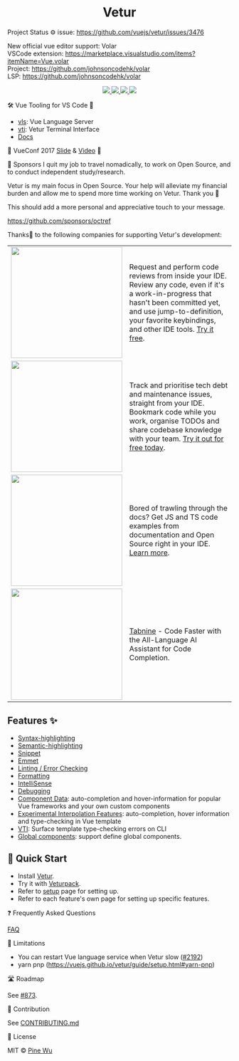 <p>
  <h1 align="center">Vetur</h1>
</p>

Project Status ⚙️ 
issue: https://github.com/vuejs/vetur/issues/3476

New official vue editor support: Volar   
VSCode extension: https://marketplace.visualstudio.com/items?itemName=Vue.volar   
Project: https://github.com/johnsoncodehk/volar   
LSP: https://github.com/johnsoncodehk/volar

<p align="center">
  <a href="https://github.com/vuejs/vetur/actions?query=workflow%3A%22Node+CI%22">
    <img src="https://img.shields.io/github/workflow/status/vuejs/vetur/Node%20CI?label=%20&logo=github&style=flat-square&logoColor=white&color=42b883">
  </a>
  <a href="https://marketplace.visualstudio.com/items?itemName=octref.vetur">
    <img src="https://vsmarketplacebadges.dev/version-short/octref.vetur.png?label=%20&style=flat-square&color=42b883">
  </a>
  <a href="https://marketplace.visualstudio.com/items?itemName=octref.vetur">
    <img src="https://vsmarketplacebadges.dev/installs-short/octref.vetur.png?label=%20&style=flat-square&color=35495e">
  </a>
  <a href="https://marketplace.visualstudio.com/items?itemName=octref.vetur">
    <img src="https://vsmarketplacebadges.dev/rating-short/octref.vetur.png?label=%20&style=flat-square&color=35495e">
  </a>
  <br>
</p>

🛠️ Vue Tooling for VS Code 🚀
- [vls](./server): Vue Language Server
- [vti](./vti): Vetur Terminal Interface
- [Docs](https://vuejs.github.io/vetur)

🎉 VueConf 2017 [Slide](https://www.dropbox.com/sh/eb4w8k3orh0j391/AAB3HaJexbGLa2tCP14BI8oJa?dl=0) & [Video](https://www.youtube.com/watch?v=05tNXJ-Kric) 🎉

💼 Sponsors
I quit my job to travel nomadically, to work on Open Source, and to conduct independent study/research.

Vetur is my main focus in Open Source. Your help will alleviate my financial burden and allow me to spend more time working on Vetur. Thank you 🙏

This should add a more personal and appreciative touch to your message.

https://github.com/sponsors/octref

Thanks🙏 to the following companies for supporting Vetur's development:

<table width="100%">
  <tr>
    <td>
      <a href="https://sponsorlink.codestream.com/?utm_source=vscmarket&amp;utm_campaign=vetur&amp;utm_medium=banner">
        <img src="https://alt-images.codestream.com/codestream_logo_vetur.png" width="250"/>
      </a>
    </td>
    <td>
      Request and perform code reviews from inside your IDE.  Review any code, even if it's a work-in-progress that hasn't been committed yet, and use jump-to-definition, your favorite keybindings, and other IDE tools.
      <a title="Try CodeStream" href="https://sponsorlink.codestream.com/?utm_source=vscmarket&amp;utm_campaign=vetur&amp;utm_medium=banner">Try it free</a>.
    </td>
  </tr>
  <tr>
    <td>
      <a href="https://bit.ly/3dlKf2Z">
        <img src="https://raw.githubusercontent.com/vuejs/vetur/master/asset/stepsize.png" width="250"/>
      </a>
    </td>
    <td>
      Track and prioritise tech debt and maintenance issues, straight from your IDE. Bookmark code while you work, organise TODOs and share codebase knowledge with your team.
      <a title="Try Stepsize" href="https://bit.ly/3dlKf2Z">Try it out for free today</a>.
    </td>
  </tr>
  <tr>
    <td>
      <a href="https://bloop.ai/?utm_source=vscmarket&utm_campaign=vetur&utm_medium=banner">
        <img src="https://user-images.githubusercontent.com/4033249/127679577-daf35b06-3458-4b2d-9772-03afdfaa088b.png" width="250"/>
      </a>
    </td>
    <td>
      Bored of trawling through the docs? Get JS and TS code examples from documentation and Open Source right in your IDE. <a href="https://bloop.ai/?utm_source=vscmarket&utm_campaign=vetur&utm_medium=banner">Learn more</a>.
    </td>
  </tr>
  <tr>
    <td>
      <a href="http://wd5a.2.vu/Vetur">
        <img src="https://user-images.githubusercontent.com/4033249/131348490-ba952c01-c4de-414a-b13a-cbe17014fc07.png" width="250"/>
      </a>
    </td>
    <td>
      <a href="http://wd5a.2.vu/Vetur">Tabnine</a> - Code Faster with the All-Language AI Assistant for Code Completion.
    </td>
  </tr>
</table>

## Features ✨

- [Syntax-highlighting](https://vuejs.github.io/vetur/guide/highlighting.html)
- [Semantic-highlighting](https://vuejs.github.io/vetur/guide/semantic-highlighting.html)
- [Snippet](https://vuejs.github.io/vetur/guide/snippet.html)
- [Emmet](https://vuejs.github.io/vetur/guide/emmet.html)
- [Linting / Error Checking](https://vuejs.github.io/vetur/guide/linting-error.html)
- [Formatting](https://vuejs.github.io/vetur/guide/formatting.html)
- [IntelliSense](https://vuejs.github.io/vetur/guide/intellisense.html)
- [Debugging](https://vuejs.github.io/vetur/guide/debugging.html)
- [Component Data](https://vuejs.github.io/vetur/guide/component-data.html): auto-completion and hover-information for popular Vue frameworks and your own custom components
- [Experimental Interpolation Features](https://vuejs.github.io/vetur/guide/interpolation.html): auto-completion, hover information and type-checking in Vue template
- [VTI](https://vuejs.github.io/vetur/guide/vti.html): Surface template type-checking errors on CLI
- [Global components](https://vuejs.github.io/vetur/guide/global-components.html): support define global components.

## 🚀 Quick Start

- Install [Vetur](https://marketplace.visualstudio.com/items?itemName=octref.vetur).
- Try it with [Veturpack](https://github.com/octref/veturpack).
- Refer to [setup](https://vuejs.github.io/vetur/guide/setup.html) page for setting up.
- Refer to each feature's own page for setting up specific features.

❓ Frequently Asked Questions

[FAQ](https://vuejs.github.io/vetur/guide/FAQ.html)

🚫 Limitations

- You can restart Vue language service when Vetur slow ([#2192](https://github.com/vuejs/vetur/issues/2192))
- yarn pnp (https://vuejs.github.io/vetur/guide/setup.html#yarn-pnp)

🛣️ Roadmap

See [#873](https://github.com/vuejs/vetur/issues/873).

🤝 Contribution

See [CONTRIBUTING.md](https://github.com/vuejs/vetur/blob/master/.github/CONTRIBUTING.md)

📜 License

MIT © [Pine Wu](https://github.com/octref) 
